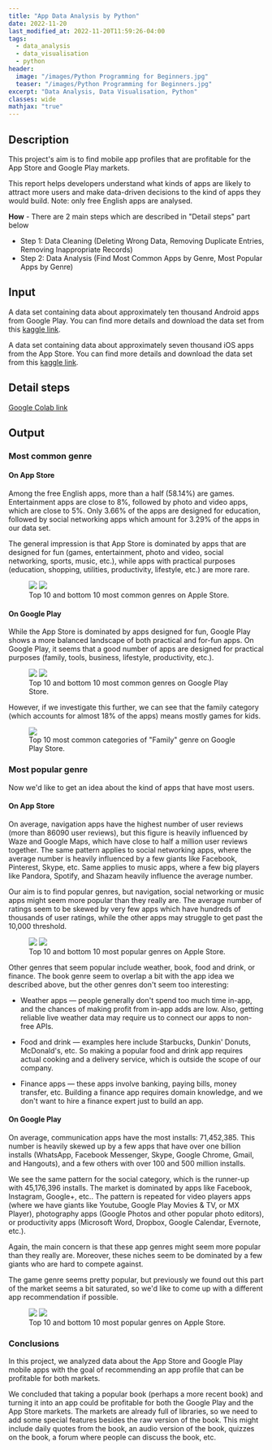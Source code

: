```yaml
---
title: "App Data Analysis by Python"
date: 2022-11-20
last_modified_at: 2022-11-20T11:59:26-04:00
tags: 
  - data_analysis
  - data_visualisation
  - python
header:
  image: "/images/Python Programming for Beginners.jpg"
  teaser: "/images/Python Programming for Beginners.jpg"
excerpt: "Data Analysis, Data Visualisation, Python"
classes: wide
mathjax: "true"
---
```

## Description
This project's aim is to find mobile app profiles that are profitable for the App Store and Google Play markets. 

This report helps developers understand what kinds of apps are likely to attract more users and make data-driven decisions to the kind of apps they would build. Note: only free English apps are analysed.

**How** - There are 2 main steps which are described in "Detail steps" part below
- Step 1: Data Cleaning (Deleting Wrong Data, Removing Duplicate Entries, Removing Inappropriate Records)
- Step 2: Data Analysis (Find Most Common Apps by Genre, Most Popular Apps by Genre)

## Input
A data set containing data about approximately ten thousand Android apps from Google Play. You can find more details and download the data set from this [kaggle link](https://www.kaggle.com/datasets/lava18/google-play-store-apps).

A data set containing data about approximately seven thousand iOS apps from the App Store. You can find more details and download the data set from this [kaggle link](https://www.kaggle.com/datasets/ramamet4/app-store-apple-data-set-10k-apps).

## Detail steps
[Google Colab link](https://colab.research.google.com/drive/1D5Cs3UDQY50va7-FgEzkN8pYuaPtCkO4?usp=sharing)

## Output
### Most common genre
#### On App Store
Among the free English apps, more than a half (58.14%) are games. Entertainment apps are close to 8%, followed by photo and video apps, which are close to 5%. Only 3.66% of the apps are designed for education, followed by social networking apps which amount for 3.29% of the apps in our data set. 

The general impression is that App Store is dominated by apps that are designed for fun (games, entertainment, photo and video, social networking, sports, music, etc.), while apps with practical purposes (education, shopping, utilities, productivity, lifestyle, etc.) are more rare. 

<figure class="half">
  <img src="{{ site.url }}{{ site.baseurl }}/assets/appdata/top10_apple_common.png">
  <img src="{{ site.url }}{{ site.baseurl }}/assets/appdata/bottom10_apple_common.png">
  <figcaption>Top 10 and bottom 10 most common genres on Apple Store.</figcaption>
</figure>

#### On Google Play
While the App Store is dominated by apps designed for fun, Google Play shows a more balanced landscape of both practical and for-fun apps. On Google Play, it seems that a good number of apps are designed for practical purposes (family, tools, business, lifestyle, productivity, etc.).

<figure class="half">
  <img src="{{ site.url }}{{ site.baseurl }}/assets/appdata/top10_google_common.png">
  <img src="{{ site.url }}{{ site.baseurl }}/assets/appdata/bottom10_google_common.png">
  <figcaption>Top 10 and bottom 10  most common genres on Google Play Store.</figcaption>
</figure>

However, if we investigate this further, we can see that the family category (which accounts for almost 18% of the apps) means mostly games for kids.

<figure class="half">
  <img src="{{ site.url }}{{ site.baseurl }}/assets/appdata/top10_google_common_family.png">
  <figcaption>Top 10 most common categories of "Family" genre on Google Play Store.</figcaption>
</figure>

### Most popular genre
Now we'd like to get an idea about the kind of apps that have most users. 

#### On App Store
On average, navigation apps have the highest number of user reviews (more than 86090 user reviews), but this figure is heavily influenced by Waze and Google Maps, which have close to half a million user reviews together. The same pattern applies to social networking apps, where the average number is heavily influenced by a few giants like Facebook, Pinterest, Skype, etc. Same applies to music apps, where a few big players like Pandora, Spotify, and Shazam heavily influence the average number.

Our aim is to find popular genres, but navigation, social networking or music apps might seem more popular than they really are. The average number of ratings seem to be skewed by very few apps which have hundreds of thousands of user ratings, while the other apps may struggle to get past the 10,000 threshold. 

<figure class="half">
  <img src="{{ site.url }}{{ site.baseurl }}/assets/appdata/top10_apple_popular.png">
  <img src="{{ site.url }}{{ site.baseurl }}/assets/appdata/bottom10_apple_popular.png">
  <figcaption>Top 10 and bottom 10 most popular genres on Apple Store.</figcaption>
</figure>

Other genres that seem popular include weather, book, food and drink, or finance. The book genre seem to overlap a bit with the app idea we described above, but the other genres don't seem too interesting:

- Weather apps — people generally don't spend too much time in-app, and the chances of making profit from in-app adds are low. Also, getting reliable live weather data may require us to connect our apps to non-free APIs.

- Food and drink — examples here include Starbucks, Dunkin' Donuts, McDonald's, etc. So making a popular food and drink app requires actual cooking and a delivery service, which is outside the scope of our company.

- Finance apps — these apps involve banking, paying bills, money transfer, etc. Building a finance app requires domain knowledge, and we don't want to hire a finance expert just to build an app.

#### On Google Play
On average, communication apps have the most installs: 71,452,385. This number is heavily skewed up by a few apps that have over one billion installs (WhatsApp, Facebook Messenger, Skype, Google Chrome, Gmail, and Hangouts), and a few others with over 100 and 500 million installs.

We see the same pattern for the social category, which is the runner-up with 45,176,396 installs. The market is dominated by apps like Facebook, Instagram, Google+, etc.. The pattern is repeated for video players apps (where we have giants like Youtube, Google Play Movies & TV, or MX Player), photography apps (Google Photos and other popular photo editors), or productivity apps (Microsoft Word, Dropbox, Google Calendar, Evernote, etc.).

Again, the main concern is that these app genres might seem more popular than they really are. Moreover, these niches seem to be dominated by a few giants who are hard to compete against.

The game genre seems pretty popular, but previously we found out this part of the market seems a bit saturated, so we'd like to come up with a different app recommendation if possible.

<figure class="half">
  <img src="{{ site.url }}{{ site.baseurl }}/assets/appdata/top10_google_popular.png">
  <img src="{{ site.url }}{{ site.baseurl }}/assets/appdata/bottom10_google_popular.png">
  <figcaption>Top 10 and bottom 10 most popular genres on Apple Store.</figcaption>
</figure>

### Conclusions
In this project, we analyzed data about the App Store and Google Play mobile apps with the goal of recommending an app profile that can be profitable for both markets.

We concluded that taking a popular book (perhaps a more recent book) and turning it into an app could be profitable for both the Google Play and the App Store markets. The markets are already full of libraries, so we need to add some special features besides the raw version of the book. This might include daily quotes from the book, an audio version of the book, quizzes on the book, a forum where people can discuss the book, etc.

